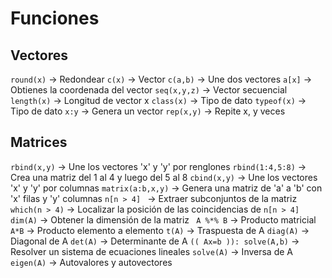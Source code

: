 # Funciones

## Vectores

`round(x)` -> Redondear
`c(x)` -> Vector
`c(a,b)` -> Une dos vectores
`a[x]` -> Obtienes la coordenada del vector
`seq(x,y,z)` -> Vector secuencial
`length(x)` -> Longitud de vector x
`class(x)` -> Tipo de dato
`typeof(x)` -> Tipo de dato
`x:y` -> Genera un vector
`rep(x,y)` -> Repite x, y veces

## Matrices

`rbind(x,y)` -> Une los vectores 'x' y 'y' por renglones
`rbind(1:4,5:8)` -> Crea una matriz del 1 al 4 y luego del 5 al 8
`cbind(x,y)` -> Une los vectores 'x' y 'y' por columnas
`matrix(a:b,x,y)` -> Genera una matriz de 'a' a 'b' con 'x' filas y 'y' columnas
`n[n > 4] ` -> Extraer subconjuntos de la matriz
`which(n > 4)` -> Localizar la posición de las coincidencias de `n[n > 4] `
`dim(A)` -> Obtener la dimensión de la matriz
` A %*% B` -> Producto matricial
`A*B` -> Producto elemento a elemento
`t(A)` -> Traspuesta de A
`diag(A)` -> Diagonal de A
`det(A)` -> Determinante de A
`(( Ax=b )): solve(A,b)` -> Resolver un sistema de ecuaciones lineales
`solve(A)` -> Inversa de A
`eigen(A)` -> Autovalores y autovectores
